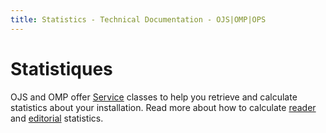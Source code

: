 ```yaml
---
title: Statistics - Technical Documentation - OJS|OMP|OPS
---
```


# Statistiques

OJS and OMP offer [Service](architecture-services.md) classes to help you retrieve and calculate statistics about your installation. Read more about how to calculate [reader](statistics-reader) and [editorial](statistics-editorial) statistics.